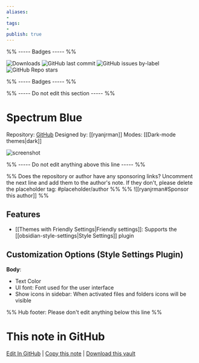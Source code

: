 ```yaml
---
aliases:
- 
tags: 
- 
publish: true
---
```


%% ----- Badges ----- %%

![Downloads](https://img.shields.io/badge/downloads-277-573E7A?style=for-the-badge&logo=)
![GitHub last commit](https://img.shields.io/github/last-commit/ryanjrman/Spectrum-Blue?color=573E7A&label=last%20update&logo=github&style=for-the-badge)
![GitHub issues by-label](https://img.shields.io/github/issues/ryanjrman/Spectrum-Blue/help%20wanted?color=573E7A&logo=github&style=for-the-badge) 
![GitHub Repo stars](https://img.shields.io/github/stars/ryanjrman/Spectrum-Blue?color=573E7A&logo=github&style=for-the-badge)

%% ----- Badges ----- %%

%% ----- Do not edit this section ----- %%

# Spectrum Blue

Repository: [GitHub](https://github.com/ryanjrman/Spectrum-Blue)
Designed by: [[ryanjrman]]
Modes: [[Dark-mode themes|dark]]



![screenshot](https://github.com/ryanjrman/Spectrum-Blue/raw/HEAD/SpectrumBluePreview.png)

%% ----- Do not edit anything above this line ----- %% 

%% Does the repository or author have any sponsoring links? Uncomment the next line and add them to the author's note. If they don't, please delete the placeholder tag: #placeholder/author %%
%% ![[ryanjrman#Sponsor this author]] %%


## Features

- [[Themes with Friendly Settings|Friendly settings]]: Supports the [[obsidian-style-settings|Style Settings]] plugin

## Customization Options (Style Settings Plugin) 

**Body**: 
- Text Color
- UI font: Font used for the user interface
- Show icons in sidebar: When activated files and folders icons will be visible


%% Hub footer: Please don't edit anything below this line %%

# This note in GitHub

<span class="git-footer">[Edit In GitHub](https://github.dev/obsidian-community/obsidian-hub/blob/main/02%20-%20Community%20Expansions/02.05%20All%20Community%20Expansions/Themes/Spectrum%20Blue.md "git-hub-edit-note") | [Copy this note](https://raw.githubusercontent.com/obsidian-community/obsidian-hub/main/02%20-%20Community%20Expansions/02.05%20All%20Community%20Expansions/Themes/Spectrum%20Blue.md "git-hub-copy-note") | [Download this vault](https://github.com/obsidian-community/obsidian-hub/archive/refs/heads/main.zip "git-hub-download-vault") </span>
